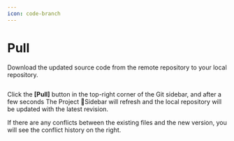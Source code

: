 ```yaml
---
icon: code-branch
---
```


# Pull

Download the updated source code from the remote repository to your local repository.

<figure><img src="https://help.goorm.io/~gitbook/image?url=https%3A%2F%2F2181851870-files.gitbook.io%2F%7E%2Ffiles%2Fv0%2Fb%2Fgitbook-x-prod.appspot.com%2Fo%2Fspaces%252F-Lq-Q9LciN1X9EABxGkt%252Fuploads%252FUl8ipIS5qav0g43LiuXW%252Fimage.png%3Falt%3Dmedia%26token%3Df046eea1-0828-4656-a5dc-e391cb00d183&#x26;width=768&#x26;dpr=4&#x26;quality=100&#x26;sign=d067ddbc&#x26;sv=2" alt=""><figcaption></figcaption></figure>

Click the **\[Pull]** button in the top-right corner of the Git sidebar, and after a few seconds The Project Sidebar will refresh and the local repository will be updated with the latest revision.

If there are any conflicts between the existing files and the new version, you will see the conflict history on the right.
